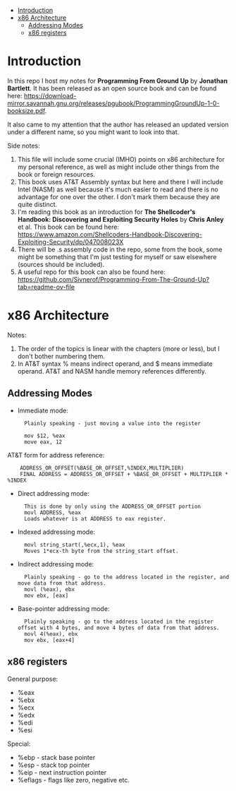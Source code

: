 - [Introduction](#introduction)
- [x86 Architecture](#x86-architecture)
  - [Addressing Modes](#addressing-modes)
  - [x86 registers](#x86-registers)

# Introduction
In this repo I host my notes for **Programming From Ground Up** by **Jonathan Bartlett**. It has been released as an open source book and can be found here: 
https://download-mirror.savannah.gnu.org/releases/pgubook/ProgrammingGroundUp-1-0-booksize.pdf.

It also came to my attention that the author has released an updated version under a different name, so you might want to look into that.

Side notes:
1. This file will include some crucial (IMHO) points on x86 architecture for my personal reference, as well as might include other things from the book or foreign resources.
2. This book uses AT&T Assembly syntax but here and there I will include Intel (NASM) as well because it's much easier to read and there is no advantage for one over the other. I don't mark them because they are quite distinct.
3. I'm reading this book as an introduction for **The Shellcoder's Handbook: Discovering and Exploiting Security Holes** by **Chris Anley** et al. This book can be found here:
    https://www.amazon.com/Shellcoders-Handbook-Discovering-Exploiting-Security/dp/047008023X
4. There will be .s assembly code in the repo, some from the book, some might be something that I'm just testing for myself or saw elsewhere (sources should be included). 
5. A useful repo for this book can also be found here:
   https://github.com/Sivnerof/Programming-From-The-Ground-Up?tab=readme-ov-file


# x86 Architecture
Notes:
1. The order of the topics is linear with the chapters (more or less), but I don't bother numbering them.
2. In AT&T syntax % means indirect operand, and $ means immediate operand. AT&T and NASM handle memory references differently.
## Addressing Modes

* Immediate mode:

        Plainly speaking - just moving a value into the register

        mov $12, %eax
        move eax, 12

AT&T form for address reference:

        ADDRESS_OR_OFFSET(%BASE_OR_OFFSET,%INDEX,MULTIPLIER)
        FINAL ADDRESS = ADDRESS_OR_OFFSET + %BASE_OR_OFFSET + MULTIPLIER * %INDEX

* Direct addressing mode:

        This is done by only using the ADDRESS_OR_OFFSET portion
        movl ADDRESS, %eax
        Loads whatever is at ADDRESS to eax register.

* Indexed addressing mode:

        movl string_start(,%ecx,1), %eax
        Moves 1*ecx-th byte from the string_start offset.

* Indirect addressing mode:
    
        Plainly speaking - go to the address located in the register, and move data from that address.
        movl (%eax), ebx
        mov ebx, [eax]

* Base-pointer addressing mode:
    
        Plainly speaking - go to the address located in the register offset with 4 bytes, and move 4 bytes of data from that address.
        movl 4(%eax), ebx
        mov ebx, [eax+4]

## x86 registers
General purpose:
* %eax
* %ebx
* %ecx
* %edx
* %edi
* %esi

Special:
* %ebp - stack base pointer
* %esp - stack top pointer
* %eip - next instruction pointer
* %eflags - flags like zero, negative etc.

